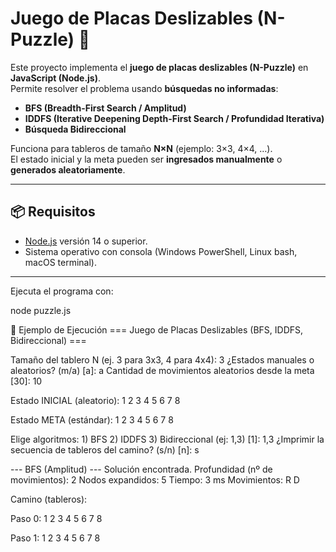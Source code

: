 # Juego de Placas Deslizables (N-Puzzle) 🧩

Este proyecto implementa el **juego de placas deslizables (N-Puzzle)** en **JavaScript (Node.js)**.  
Permite resolver el problema usando **búsquedas no informadas**:

- **BFS (Breadth-First Search / Amplitud)**
- **IDDFS (Iterative Deepening Depth-First Search / Profundidad Iterativa)**
- **Búsqueda Bidireccional**

Funciona para tableros de tamaño **N×N** (ejemplo: 3×3, 4×4, …).  
El estado inicial y la meta pueden ser **ingresados manualmente** o **generados aleatoriamente**.

---

## 📦 Requisitos

- [Node.js](https://nodejs.org/) versión 14 o superior.
- Sistema operativo con consola (Windows PowerShell, Linux bash, macOS terminal).

---
Ejecuta el programa con:

node puzzle.js

📖 Ejemplo de Ejecución
=== Juego de Placas Deslizables (BFS, IDDFS, Bidireccional) ===

Tamaño del tablero N (ej. 3 para 3x3, 4 para 4x4): 3
¿Estados manuales o aleatorios? (m/a) [a]: a
Cantidad de movimientos aleatorios desde la meta [30]: 10

Estado INICIAL (aleatorio):
 1  2  3
 4  5  6
 7     8

Estado META (estándar):
 1  2  3
 4  5  6
 7  8   

Elige algoritmos: 1) BFS  2) IDDFS  3) Bidireccional (ej: 1,3) [1]: 1,3
¿Imprimir la secuencia de tableros del camino? (s/n) [n]: s

--- BFS (Amplitud) ---
Solución encontrada. Profundidad (nº de movimientos): 2
Nodos expandidos: 5
Tiempo: 3 ms
Movimientos: R D

Camino (tableros):

Paso 0:
 1  2  3
 4  5  6
 7     8

Paso 1:
 1  2  3
 4  5  6
 7  8   


